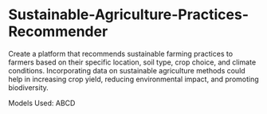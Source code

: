# Sustainable-Agriculture-Practices-Recommender
Create a platform that recommends sustainable farming practices to farmers based on their specific location, soil type, crop choice, and climate conditions. Incorporating data on sustainable agriculture methods could help in increasing crop yield, reducing environmental impact, and promoting biodiversity.

Models Used:
ABCD
